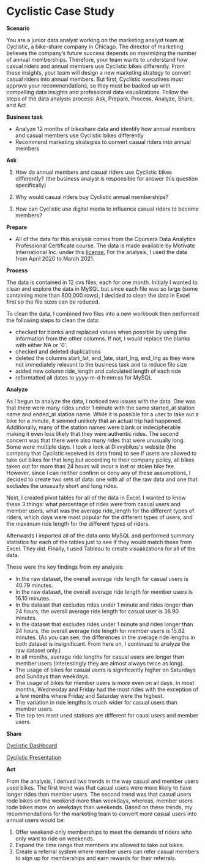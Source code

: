 # Cyclistic Case Study

**Scenario** 

You are a junior data analyst working on the marketing analyst team at Cyclistic, a bike-share
company in Chicago. The director of marketing believes the company’s future success
depends on maximizing the number of annual memberships. Therefore, your team wants to
understand how casual riders and annual members use Cyclistic bikes differently. From these
insights, your team will design a new marketing strategy to convert casual riders into annual
members. But first, Cyclistic executives must approve your recommendations, so they must be
backed up with compelling data insights and professional data visualizations. Follow the steps of 
the data analysis process: Ask, Prepare, Process, Analyze, Share, and Act

**Business task** 

* Analyze 12 months of bikeshare data and identify how annual members and casual members use Cyclistic bikes differently
* Recommend marketing strategies to convert casual riders into annual members

**Ask** 
1. How do annual members and casual riders use Cyclistic bikes differently? (the business analyst is responsible for answer this question specifically)

2. Why would casual riders buy Cyclistic annual memberships?

3. How can Cyclistic use digital media to influence casual riders to become members?

**Prepare** 

* All of the data for this analysis comes from the Coursera Data Analytics Professional Certificate course. The data is made available by
Motivate International Inc. under this <a href="https://https://divvybikes.com/data-license-agreement">license.</a> For the analysis, I used the data from April 2020 to March 2021. 


**Process** 

The data is contained in 12 cvs files, each for one month. Initialy I wanted to clean and explore the data in MySQL but since each file was so large (some containing more than 800,000 rows), I decided to clean the data in Excel first so the file sizes can be reduced.

To clean the data, I combined two files into a new workbook then performed the following steps to clean the data:

* checked for blanks and replaced values when possible by using the information from the other columns. If not, I would replace the blanks with either NA or '0'.
* checked and deleted duplications
* deleted the columns start_lat, end_late, start_lng, end_lng as they were not immediately relevant to the business task and to reduce file size
* added new column ride_length and calculated length of each ride
* reformatted all dates to yyyy-m-d h:mm:ss for MySQL

**Analyze** 

As I begun to analyze the data, I noticed two issues with the data. One was that there were many rides under 1 minute with the same started_at station name and ended_at station name. 
While it is possible for a user to take out a bike for a minute, it seemed unlikely that an actual trip had happened. Additionally, many of the station names were blank or indecipherable 
making it even less likely that they were authentic rides. The second concern was that there were also many rides that were unusually long. Some were multiple days. I took a look at 
Divvybikes's website (the company that Cyclistic received its data from) to see if users are allowed to take out bikes for that long but according to their company policy, all bikes 
taken out for more than 24 hours will incur a lost or stolen bike fee. However, since I can neither confirm or deny any of these assumptions, I decided to create two sets of data: 
one with all of the raw data and one that excludes the unusually short and long rides. 

Next, I created pivot tables for all of the data in Excel. I wanted to know these 3 things: what percentage of rides were from casual users and member users, what was the average ride_length for the different types of riders, which days were most popular for the different types of users, and the maximum ride length for the different types of riders.

Afterwards I imported all of the data onto MySQL and performed summary statistics for each of the tables just to see if they would match those from Excel. They did. Finally, I used Tableau to create visualizations for all of the data.

These were the key findings from my analysis:

* In the raw dataset, the overall average ride length for casual users is 40.79 minutes.
* In the raw dataset, the overall average ride length for member users is 16.10 minutes.
* In the dataset that excludes rides under 1 minute and rides longer than 24 hours, the overall average ride length for casual user is 36.90 minutes.
* In the dataset that excludes rides under 1 minute and rides longer than 24 hours, the overall average ride length for member users is 15.82 minutes.
  (As you can see, the differences in the average ride lengths in both dataset is insignificant. From here on, I continued to analyze the raw dataset only.)
* In all months, average ride lengths for casual users are longer than member users (interestingly they are almost always twice as long).
* The usage of bikes for casual users is significantly higher on Saturdays and Sundays than weekdays.
* The usage of bikes for member users is more even on all days. In most months, Wednesday and Friday had the most rides with the exception of a few months where Friday and Saturday were the highest.
* The variation in ride lengths is much wider for casual users than member users. 
* The top ten most used stations are different for causl users and member users.

**Share** 

<a href="https://public.tableau.com/app/profile/hui.liang/viz/CyclisticDashboard_17286675905190/CyclisticDashboardk">Cyclistic Dashboard</a>

<a href="https://public.tableau.com/app/profile/hui.liang/viz/CyclisticCaseStudyPresentation_17285842100070/CyclisticPresentation">Cyclistic Presentation</a>



**Act**

From the analysis, I derived two trends in the way casual and member users used bikes. The first trend was that casual users were more likely to have longer rides than member users. The second trend was that casual users rode bikes on the weekend more than weekdays, whereas, member users rode bikes more on weekdays than weekends. Based on these trends, my recommendations for the marketing team to convert more casual users into annual users would be:

1. Offer weekend-only memberships to meet the demands of riders who only want to ride on weekends.
2. Expand the time range that members are allowed to take out bikes.
3. Create a referral system where member users can refer casual members to sign up for memberships and earn rewards for their referrals. 

